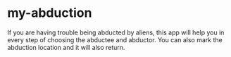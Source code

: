 # my-abduction
If you are having trouble being abducted by aliens, this app will help you in every step of choosing the abductee and abductor. You can also mark the abduction location and it will also return.
